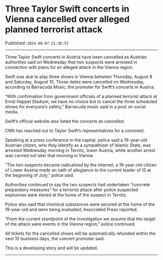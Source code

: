 # Three Taylor Swift concerts in Vienna cancelled over alleged planned terrorist attack

Published :`2024-08-07 21:36:53`

---

Three Taylor Swift concerts in Austria have been cancelled as Austrian authorities said on Wednesday that two suspects were arrested in connection with plans for an alleged attack in the Vienna region.

Swift was due to play three shows in Vienna between Thursday, August 8 and Saturday, August 10. Those dates were cancelled on Wednesday, according to Barracuda Music, the promoter for Swift’s concerts in Austria.

“With confirmation from government officials of a planned terrorist attack at Ernst Happel Stadium, we have no choice but to cancel the three scheduled shows for everyone’s safety,” Barracuda music said in a post on social media.

Swift’s official website also listed the concerts as cancelled.

CNN has reached out to Taylor Swift’s representatives for a comment.

Speaking at a press conference in the capital, police said a 19-year-old Austrian citizen, who they identify as a sympathizer of Islamic State, was arrested Wednesday morning in Ternitz, lower Austria, while another arrest was carried out later that morning in Vienna.

“The two suspects became radicalized by the internet, a 19-year-old citizen of Lower Austria made an oath of allegiance to the current leader of IS at the beginning of July,” police said.

Authorities continued to say the two suspects had undertaken “concrete preparatory measures” for a terrorist attack after police suspected explosives were stored at the home of the suspect in Ternitz.

Police also said that chemical substances were secured at the home of the 19-year-old and were being evaluated, Associated Press reported.

“From the current standpoint of the investigation we assume that the target of the attack were events in the Vienna region,” police continued.

All tickets for the cancelled shows will be automatically refunded within the next 10 business days, the concert promoter said.

This is a developing story and will be updated.

---

